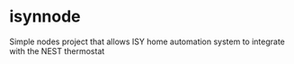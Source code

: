 # isynnode
Simple nodes project that allows ISY home automation system to integrate with the NEST thermostat
